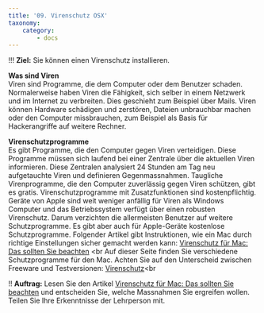 ```yaml
---
title: '09. Virenschutz OSX'
taxonomy:
    category:
        - docs
---
```


!!! **Ziel:** Sie können einen Virenschutz installieren.

**Was sind Viren**<br>
Viren sind Programme, die dem Computer oder dem Benutzer schaden. Normalerweise haben Viren die Fähigkeit, sich selber in einem Netzwerk und im Internet zu verbreiten. Dies geschieht zum Beispiel über Mails. Viren können Hardware schädigen und zerstören, Dateien unbrauchbar machen oder den Computer missbrauchen, zum 
Beispiel als Basis für Hackerangriffe auf weitere Rechner.<br>

**Virenschutzprogramme**<br>
Es gibt Programme, die den Computer gegen Viren verteidigen. Diese Programme müssen sich laufend bei einer Zentrale über die aktuellen Viren informieren. Diese Zentralen analysiert 24 Stunden am Tag neu aufgetauchte Viren und definieren Gegenmassnahmen. Taugliche Virenprogramme, die den Computer zuverlässig gegen Viren schützen, gibt es gratis. Virenschutzprogramme mit Zusatzfunktionen sind kostenpflichtig. <br>
Geräte von Apple sind weit weniger anfällig für Viren als Windows Computer und das Betriebssystem verfügt über einen robusten Virenschutz. Darum verzichten die allermeisten Benutzer auf weitere Schutzprogramme. Es gibt aber auch für Apple-Geräte kostenlose Schutzprogramme. Folgender Artikel gibt Instruktionen, wie ein Mac durch richtige Einstellungen sicher gemacht werden kann: [Virenschutz für Mac: Das sollten Sie beachten](http://praxistipps.chip.de/virenschutz-fur-mac-das-sollten-sie-beachten_2933) <br
Auf dieser Seite finden Sie verschiedene Schutzprogramme für den Mac. Achten Sie auf den Unterscheid zwischen Freeware und Testversionen: [Virenschutz](http://www.softonic.de/s/virenschutz-kostenlos-mac:mac)<br

!! **Auftrag:** Lesen Sie den Artikel [Virenschutz für Mac: Das sollten Sie beachten](http://praxistipps.chip.de/virenschutz-fur-mac-das-sollten-sie-beachten_2933) und entscheiden Sie, welche Massnahmen Sie ergreifen wollen. Teilen Sie Ihre Erkenntnisse der Lehrperson mit.


